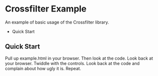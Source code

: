 Crossfilter Example
===================

An example of basic usage of the Crossfilter library. 

 * Quick Start

Quick Start
-----------

Pull up example.html in your browser.  Then look at the
code.  Look back at your browser.  Twiddle with the
controls.  Look back at the code and complain about how
ugly it is.  Repeat.
